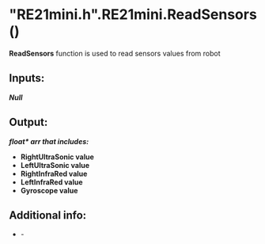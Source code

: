 <h1> "RE21mini.h".RE21mini.ReadSensors()  </h1>
  
<strong>ReadSensors</strong> function is used to read sensors values from robot  
  
<h2><strong> Inputs: </strong></h2>  
<strong><em>Null</em></strong>
  
<h2><strong> Output: </strong></h2>
<strong><em>float* arr that includes:</em></strong> 
<ul>
  <li><strong>RightUltraSonic value</strong></li> 
  <li><strong>LeftUltraSonic value</strong></li>
  <li><strong>RightInfraRed value</strong></li>
  <li><strong>LeftInfraRed value</strong></li>
  <li><strong>Gyroscope value</strong></li>
</ul>

<h2><strong> Additional info: </strong></h2>
<ul>
<li>-</li>
</ul>
